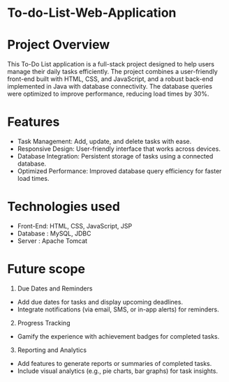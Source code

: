 # To-do-List-Web-Application
# Project Overview
This To-Do List application is a full-stack project designed to help users manage their daily tasks efficiently. The project combines a user-friendly front-end built with HTML, CSS, and JavaScript, and a robust back-end implemented in Java with database connectivity. The database queries were optimized to improve performance, reducing load times by 30%.
# Features 
- Task Management: Add, update, and delete tasks with ease.
- Responsive Design: User-friendly interface that works across devices.
- Database Integration: Persistent storage of tasks using a connected database.
- Optimized Performance: Improved database query efficiency for faster load times.

# Technologies used
- Front-End: HTML, CSS, JavaScript, JSP
- Database : MySQL, JDBC
- Server : Apache Tomcat

# Future scope
1) Due Dates and Reminders
- Add due dates for tasks and display upcoming deadlines.
- Integrate notifications (via email, SMS, or in-app alerts) for reminders.
  
2) Progress Tracking
- Gamify the experience with achievement badges for completed tasks.
  
3) Reporting and Analytics
- Add features to generate reports or summaries of completed tasks.
- Include visual analytics (e.g., pie charts, bar graphs) for task insights.










